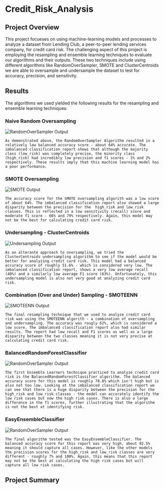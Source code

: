 # Credit_Risk_Analysis

## Project Overview

This project focueses on using machine-learning models and processes to analyze a dataset from Lending Club, a peer-to-peer lending services company, for credit card risk. The challenging aspect of this project is employing the resampling and ensemble learning techniques to evaluate our algorithms and their outputs. These two techniques include using different algorithms like RandomOverSampler, SMOTE and ClusterCentroids we are able to oversample and undersample the dataset to test for accuracy, precision, and sensitivity.

## Results

The algorithms we used yielded the following results for the resampling and ensemble learning techniques:

### Naive Random Oversampling

![RandomOverSampler Output](https://github.com/josem279/Credit_Risk_Analysis/blob/main/Images/Naive_Oversampling.PNG)

    As demonstrated above, the RandomOverSampler Algorithm resulted in a relatively low balanced accuracy score - about 64% accurate. The imbalanced classification report shows that although the majority class (low_risk) was completely precise, the minority class (high_risk) had incredibly low precision and f1 scores - 1% and 2% respectively. These results imply that this machine learning model has a poor performance.

### SMOTE Oversampling

![SMOTE Output](https://github.com/josem279/Credit_Risk_Analysis/blob/main/Images/SMOTE_Oversampling.PNG)

    The accuracy score for the SMOTE oversampling algorith was a low score of about 64%. The imbalanced classification report also showed a large disparity between the precision for the  high_risk and low_risk classes. This is reflected in a low sensitivity (recall) score and moderate f1 score - 66% and 79% respectively. Again, this model may not be the best for calculating credit card risk.

### Undersampling - ClusterCentroids

![Undersampling Output](https://github.com/josem279/Credit_Risk_Analysis/blob/main/Images/Undersampling.PNG)

    As an alterante approach to oversampling, we tried the ClusterCentroids undersampling algorithm to see if the model would be better for analyzing credit card risk. This model had a balanced accuracy score of roughly 51.6% - which is considered very low. The imbalanced classification report, shows a very low average recall (40%) and a similarly low average F1 score (63%). Unfortunately, this undersampling model is also not very good at analyzing credit card risk.

### Combination (Over and Under) Sampling - SMOTEENN

![SMOTEENN Output](https://github.com/josem279/Credit_Risk_Analysis/blob/main/Images/SMOTEEN.PNG)

    The final resampling technique that we used to analyze credit card risk was using the SMOTEENN algorith - a combination of oversampling and undersampling. The accuracy was rougly 62%, which is considered a low score. The imbalanced classification report also had similar results. The report had low recall and F1 scores as well as a large disparity between the two classes meaning it is not very precise at calculating credit card risk.

### BalancedRandomForestClassifier

![RandomOverSampler Output](https://github.com/josem279/Credit_Risk_Analysis/blob/main/Images/Balanced_Random_Forest.PNG)

    The first Ensemble Learners technique practiced to analyze credit card risk is the BalancedRandomForestClassifier algorithm. The balanced accuracy score for this model is roughly 78.8% which isn't high but is also not too low. Looking at the imbalanced classification report we can see that there is a huge disparity between the precision for the high_risk and low_risk classes - the model can accurately identify the low risk cases but now the high risk cases. There is also a large difference in the f1 scores, further illustrating that the algorithm is not the best at identifying risk.

### EasyEnsembleClassifier

![RandomOverSampler Output](https://github.com/josem279/Credit_Risk_Analysis/blob/main/Images/EasyEnsembleClassifier.PNG)

    The final algorithm tested was the EasyEnsembleClassifier. The balanced accuracy score for this report was very high, about 92.5% meaning it should capture all cases. However, like the other models the precision scores for the high_risk and low_risk classes are very different - roughly 7% and 100%. Again, this means that this report may not be the best at calculating the high risk cases but will capture all low risk cases.

## Project Summary

